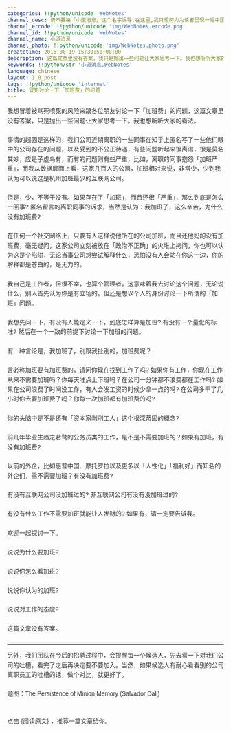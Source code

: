 ```yaml
---
categories: !!python/unicode 'WebNotes'
channel_desc: 请不要被「小道消息」这个名字误导.在这里,我只想努力为读者呈现一幅中国互联网的清明上河图.
channel_ercode: !!python/unicode 'img/WebNotes.ercode.png'
channel_id: !!python/unicode 'WebNotes'
channel_name: 小道消息
channel_photo: !!python/unicode 'img/WebNotes.photo.png'
createtime: 2015-08-19 15:30:50+00:00
description: 这篇文章里没有答案，我只是抛出一些问题让大家思考一下。我也想听听大家的看法。
keywords: !!python/str '小道消息,WebNotes'
language: chinese
layout: 1_0_post
tags: !!python/unicode 'internet'
title: 冒死讨论一下「加班费」的问题
---
```

<div class="rich_media_content" id="js_content">
<p style="font-family: Avenir, sans-serif; line-height: 1.6em; border: 0px; margin-top: 2px; margin-bottom: 22px; padding: 0px; outline: 0px; color: rgb(51, 51, 51); white-space: normal;">
         我想冒着被骂死喷死的风险来跟各位朋友讨论一下「加班费」的问题，这篇文章里没有答案，只是抛出一些问题让大家思考一下。我也想听听大家的看法。
        </p>
<p style="font-family: Avenir, sans-serif; line-height: 1.6em; border: 0px; margin-top: 2px; margin-bottom: 22px; padding: 0px; outline: 0px; color: rgb(51, 51, 51); white-space: normal;">
         事情的起因是这样的，我们公司近期离职的一些同事在知乎上匿名写了一些他们眼中的公司存在的问题，以及受到的不公正待遇，有些问题听起来很离谱，很是莫名其妙，应是子虚乌有，而有的问题则有些严重，比如，离职的同事抱怨「加班严重」，而我从数据层面上看，这家几百人的公司，加班相对来说，非常少，少到我认为可以说这是杭州加班最少的互联网公司。
        </p>
<p style="font-family: Avenir, sans-serif; line-height: 1.6em; border: 0px; margin-top: 2px; margin-bottom: 22px; padding: 0px; outline: 0px; color: rgb(51, 51, 51); white-space: normal;">
         但是，少，不等于没有。如果存在了「加班」，而且还很「严重」，那么到底是怎么一回事? 匿名留言的离职同事的诉求，当然是认为：我加班了，这么辛苦，为什么没有加班费?
        </p>
<p style="font-family: Avenir, sans-serif; line-height: 1.6em; border: 0px; margin-top: 2px; margin-bottom: 22px; padding: 0px; outline: 0px; color: rgb(51, 51, 51); white-space: normal;">
         在任何一个社交网络上，只要有人这样说他所在的公司加班，而且还他妈的没有加班费，毫无疑问，这家公司立刻被放在「政治不正确」的火堆上拷问，你也可以认为这是个陷阱，无论当事公司想尝试解释什么，恐怕没有人会站在你这一边，你的解释都是苍白的，是无力的。
        </p>
<p style="font-family: Avenir, sans-serif; line-height: 1.6em; border: 0px; margin-top: 2px; margin-bottom: 22px; padding: 0px; outline: 0px; color: rgb(51, 51, 51); white-space: normal;">
         我自己是工作者，但很不幸，也算个管理者，这意味着我去讨论这个问题，无论说什么，别人首先认为你是有立场的。但还是想以个人的身份讨论一下所谓的「加班」问题。
        </p>
<p style="font-family: Avenir, sans-serif; line-height: 1.6em; border: 0px; margin-top: 2px; margin-bottom: 22px; padding: 0px; outline: 0px; color: rgb(51, 51, 51); white-space: normal;">
         我想先问一下，有没有人能定义一下，到底怎样算是加班? 有没有一个量化的标准?  然后在一个一致的前提下讨论一下加班的问题。
        </p>
<p style="font-family: Avenir, sans-serif; line-height: 1.6em; border: 0px; margin-top: 2px; margin-bottom: 22px; padding: 0px; outline: 0px; color: rgb(51, 51, 51); white-space: normal;">
         有一种言论是，我加班了，别跟我扯别的，加班费呢？
        </p>
<p style="font-family: Avenir, sans-serif; line-height: 1.6em; border: 0px; margin-top: 2px; margin-bottom: 22px; padding: 0px; outline: 0px; color: rgb(51, 51, 51); white-space: normal;">
         言必称加班要有加班费的，请问你现在找到工作了吗? 如果你有工作，你现在工作从来不需要加班吗？你每天准点上下班吗？在公司一分钟都不浪费都在工作吗? 如果在公司浪费了时间没工作，有人会发工资的时候少拿一点的吗? 在公司多干了几小时你去要加班费了吗？你每一次加班都有加班费的吗?
        </p>
<p style="font-family: Avenir, sans-serif; line-height: 1.6em; border: 0px; margin-top: 2px; margin-bottom: 22px; padding: 0px; outline: 0px; color: rgb(51, 51, 51); white-space: normal;">
         你的头脑中是不是还有「资本家剥削工人」这个根深蒂固的概念?
        </p>
<p style="font-family: Avenir, sans-serif; line-height: 1.6em; border: 0px; margin-top: 2px; margin-bottom: 22px; padding: 0px; outline: 0px; color: rgb(51, 51, 51); white-space: normal;">
         前几年毕业生趋之若鹜的公务员类的工作，是不是不需要加班的？如果有加班，有没有加班费?
        </p>
<p style="font-family: Avenir, sans-serif; line-height: 1.6em; border: 0px; margin-top: 2px; margin-bottom: 22px; padding: 0px; outline: 0px; color: rgb(51, 51, 51); white-space: normal;">
         以前的外企，比如惠普中国、摩托罗拉以及更多以「人性化」「福利好」而知名的外企们，需不需要加班？有没有加班费?
        </p>
<p style="font-family: Avenir, sans-serif; line-height: 1.6em; border: 0px; margin-top: 2px; margin-bottom: 22px; padding: 0px; outline: 0px; color: rgb(51, 51, 51); white-space: normal;">
         有没有互联网公司没加班过的? 非互联网公司有没有没加班过的?
        </p>
<p style="font-family: Avenir, sans-serif; line-height: 1.6em; border: 0px; margin-top: 2px; margin-bottom: 22px; padding: 0px; outline: 0px; color: rgb(51, 51, 51); white-space: normal;">
         有没有什么工作不需要加班就能让人发财的? 如果有，请一定要告诉我。
        </p>
<p style="font-family: Avenir, sans-serif; line-height: 1.6em; border: 0px; margin-top: 2px; margin-bottom: 22px; padding: 0px; outline: 0px; color: rgb(51, 51, 51); white-space: normal;">
         欢迎一起探讨一下。
        </p>
<p style="font-family: Avenir, sans-serif; line-height: 1.6em; border: 0px; margin-top: 2px; margin-bottom: 22px; padding: 0px; outline: 0px; color: rgb(51, 51, 51); white-space: normal;">
         说说为什么要加班?
        </p>
<p style="font-family: Avenir, sans-serif; line-height: 1.6em; border: 0px; margin-top: 2px; margin-bottom: 22px; padding: 0px; outline: 0px; color: rgb(51, 51, 51); white-space: normal;">
         说说你怎么看加班?
        </p>
<p style="font-family: Avenir, sans-serif; line-height: 1.6em; border: 0px; margin-top: 2px; margin-bottom: 22px; padding: 0px; outline: 0px; color: rgb(51, 51, 51); white-space: normal;">
         说说你认为的加班?
        </p>
<p style="font-family: Avenir, sans-serif; line-height: 1.6em; border: 0px; margin-top: 2px; margin-bottom: 22px; padding: 0px; outline: 0px; color: rgb(51, 51, 51); white-space: normal;">
         说说对工作的态度?
        </p>
<p style="font-family: Avenir, sans-serif; line-height: 1.6em; border: 0px; margin-top: 2px; margin-bottom: 22px; padding: 0px; outline: 0px; color: rgb(51, 51, 51); white-space: normal;">
         这篇文章没有答案。
        </p>
<hr style="font-family: Avenir, sans-serif; line-height: 1.6em; border-right-width: 0px; border-bottom-width: 0px; border-left-width: 0px; border-top-style: solid; border-top-color: rgb(234, 234, 234); height: 1px; margin: 1em 0px; padding: 0px; color: rgb(51, 51, 51); white-space: normal;"/>
<p style="font-family: Avenir, sans-serif; line-height: 1.6em; border: 0px; margin-top: 2px; margin-bottom: 22px; padding: 0px; outline: 0px; color: rgb(51, 51, 51); white-space: normal;">
         另外，我们团队在今后的招聘过程中，会提醒每一个候选人，先去看一下对我们公司的吐槽，看完了之后再决定要不要加入。当然，如果候选人有耐心看看别的公司离职员工的吐槽的话，做个对比，就更好了。
        </p>
<p>
<span style="color: rgb(51, 51, 51); font-family: Avenir, sans-serif;">
<span style="color: rgb(51, 51, 51); font-family: Avenir, sans-serif;">
           题图：The Persistence of Minion Memory (Salvador Dali)
          </span>
</span>
</p>
<p>
<span style="color: rgb(51, 51, 51); font-family: Avenir, sans-serif;">
<br/>
</span>
</p>
<p>
<span style="color: rgb(51, 51, 51); font-family: Avenir, sans-serif;">
<span style="color: rgb(51, 51, 51); font-family: Avenir, sans-serif;">
           点击 {阅读原文} ，推荐一篇文章给你。
          </span>
</span>
</p>
</div>